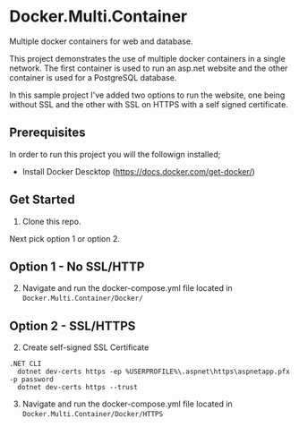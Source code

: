 # Docker.Multi.Container 
Multiple docker containers for web and database.

This project demonstrates the use of multiple docker containers in a single network. The first container is used to run an asp.net website and the other container is used for a PostgreSQL database.

In this sample project I've added two options to run the website, one being without SSL and the other with SSL on HTTPS with a self signed certificate.

## Prerequisites
In order to run this project you will the followign installed;
- Install Docker Descktop (https://docs.docker.com/get-docker/)

## Get Started
 1. Clone this repo.

Next pick option 1 or option 2.

## Option 1 - No SSL/HTTP

 2. Navigate and run the docker-compose.yml file located in `Docker.Multi.Container/Docker/`

## Option 2 - SSL/HTTPS

 2. Create self-signed SSL Certificate
```
.NET CLI
  dotnet dev-certs https -ep %USERPROFILE%\.aspnet\https\aspnetapp.pfx -p password
  dotnet dev-certs https --trust
```
 3. Navigate and run the docker-compose.yml file located in `Docker.Multi.Container/Docker/HTTPS`

